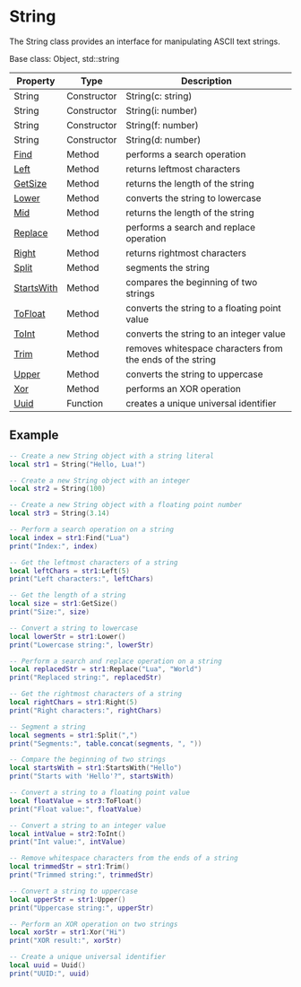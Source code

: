 # String

The String class provides an interface for manipulating ASCII text strings.

Base class: Object, std::string

| Property | Type | Description |
|---|---|---|
| String | Constructor | String(c: string) |
| String | Constructor | String(i: number) |
| String | Constructor | String(f: number) |
| String | Constructor | String(d: number) |
| [Find](String_Find.md) | Method | performs a search operation |
| [Left](String_Left.md) | Method | returns leftmost characters |
| [GetSize](String_GetSize.md) | Method | returns the length of the string |
| [Lower](String_Lower.md) | Method | converts the string to lowercase |
| [Mid](String_Mid.md) | Method | returns the length of the string |
| [Replace](String_Replace.md) | Method | performs a search and replace operation |
| [Right](String_Right.md) | Method | returns rightmost characters |
| [Split](String_Split.md) | Method | segments the string |
| [StartsWith](String_StartsWith.md) | Method | compares the beginning of two strings |
| [ToFloat](String_ToFloat.md) | Method | converts the string to a floating point value |
| [ToInt](String_ToInt.md) | Method | converts the string to an integer value |
| [Trim](String_Trim.md) | Method | removes whitespace characters from the ends of the string |
| [Upper](String_Upper.md) | Method | converts the string to uppercase |
| [Xor](String_Xor.md) | Method | performs an XOR operation |
| [Uuid](Uuid.md) | Function | creates a unique universal identifier |

## Example
```lua
-- Create a new String object with a string literal
local str1 = String("Hello, Lua!")

-- Create a new String object with an integer
local str2 = String(100)

-- Create a new String object with a floating point number
local str3 = String(3.14)

-- Perform a search operation on a string
local index = str1:Find("Lua")
print("Index:", index)

-- Get the leftmost characters of a string
local leftChars = str1:Left(5)
print("Left characters:", leftChars)

-- Get the length of a string
local size = str1:GetSize()
print("Size:", size)

-- Convert a string to lowercase
local lowerStr = str1:Lower()
print("Lowercase string:", lowerStr)

-- Perform a search and replace operation on a string
local replacedStr = str1:Replace("Lua", "World")
print("Replaced string:", replacedStr)

-- Get the rightmost characters of a string
local rightChars = str1:Right(5)
print("Right characters:", rightChars)

-- Segment a string
local segments = str1:Split(",")
print("Segments:", table.concat(segments, ", "))

-- Compare the beginning of two strings
local startsWith = str1:StartsWith("Hello")
print("Starts with 'Hello'?", startsWith)

-- Convert a string to a floating point value
local floatValue = str3:ToFloat()
print("Float value:", floatValue)

-- Convert a string to an integer value
local intValue = str2:ToInt()
print("Int value:", intValue)

-- Remove whitespace characters from the ends of a string
local trimmedStr = str1:Trim()
print("Trimmed string:", trimmedStr)

-- Convert a string to uppercase
local upperStr = str1:Upper()
print("Uppercase string:", upperStr)

-- Perform an XOR operation on two strings
local xorStr = str1:Xor("Hi")
print("XOR result:", xorStr)

-- Create a unique universal identifier
local uuid = Uuid()
print("UUID:", uuid)
```
